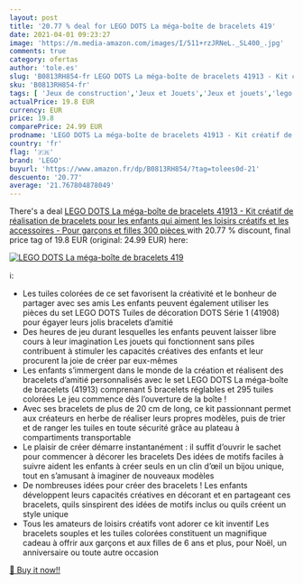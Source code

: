 ```yaml
---
layout: post
title: '20.77 % deal for LEGO DOTS La méga-boîte de bracelets 419'
date: 2021-04-01 09:23:27
image: 'https://m.media-amazon.com/images/I/511+rzJRNeL._SL400_.jpg'
comments: true
category: ofertas
author: 'tole.es'
slug: 'B0813RH854-fr LEGO DOTS La méga-boîte de bracelets 41913 - Kit créatif...'
sku: 'B0813RH854-fr'
tags: [ 'Jeux de construction','Jeux et Jouets','Jeux et jouets','lego', ]
actualPrice: 19.8 EUR
currency: EUR
price: 19.8
comparePrice: 24.99 EUR
prodname: 'LEGO DOTS La méga-boîte de bracelets 41913 - Kit créatif de réalisation de bracelets pour les enfants qui aiment les loisirs créatifs et les accessoires - Pour garçons et filles  300 pièces '
country: 'fr'
flag: '🇫🇷'
brand: 'LEGO'
buyurl: 'https://www.amazon.fr/dp/B0813RH854/?tag=tolees0d-21'
descuento: '20.77'
average: '21.767804878049'
---
```


There's a deal [LEGO DOTS La méga-boîte de bracelets 41913 - Kit créatif de réalisation de bracelets pour les enfants qui aiment les loisirs créatifs et les accessoires - Pour garçons et filles  300 pièces ](https://www.amazon.fr/dp/B0813RH854/?tag=tolees0d-21)  with  20.77 % discount, final price tag of  19.8 EUR (original: 24.99 EUR) here:

[![LEGO DOTS La méga-boîte de bracelets 419](https://m.media-amazon.com/images/I/511+rzJRNeL._SL400_.jpg)](https://www.amazon.fr/dp/B0813RH854/?tag=tolees0d-21)

ℹ️:

- Les tuiles colorées de ce set favorisent la créativité et le bonheur de partager avec ses amis Les enfants peuvent également utiliser les pièces du set LEGO DOTS Tuiles de décoration DOTS Série 1 (41908) pour égayer leurs jolis bracelets d’amitié
- Des heures de jeu durant lesquelles les enfants peuvent laisser libre cours à leur imagination Les jouets qui fonctionnent sans piles contribuent à stimuler les capacités créatives des enfants et leur procurent la joie de créer par eux-mêmes
- Les enfants s’immergent dans le monde de la création et réalisent des bracelets d’amitié personnalisés avec le set LEGO DOTS La méga-boîte de bracelets (41913) comprenant 5 bracelets réglables et 295 tuiles colorées Le jeu commence dès l’ouverture de la boîte !
- Avec ses bracelets de plus de 20 cm de long, ce kit passionnant permet aux créateurs en herbe de réaliser leurs propres modèles, puis de trier et de ranger les tuiles en toute sécurité grâce au plateau à compartiments transportable
- Le plaisir de créer démarre instantanément : il suffit d’ouvrir le sachet pour commencer à décorer les bracelets Des idées de motifs faciles à suivre aident les enfants à créer seuls en un clin d’œil un bijou unique, tout en s’amusant à imaginer de nouveaux modèles
- De nombreuses idées pour créer des bracelets ! Les enfants développent leurs capacités créatives en décorant et en partageant ces bracelets, quils sinspirent des idées de motifs inclus ou quils créent un style unique
- Tous les amateurs de loisirs créatifs vont adorer ce kit inventif Les bracelets souples et les tuiles colorées constituent un magnifique cadeau à offrir aux garçons et aux filles de 6 ans et plus, pour Noël, un anniversaire ou toute autre occasion

[🛒 Buy it now!!](https://www.amazon.fr/dp/B0813RH854/?tag=tolees0d-21)
